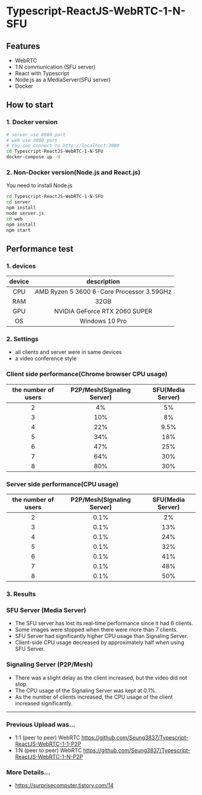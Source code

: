 # Typescript-ReactJS-WebRTC-1-N-SFU

## Features
- WebRTC
- 1:N communication (SFU server)
- React with Typescript
- Node.js as a MediaServer(SFU server)
- Docker

## How to start

### 1. Docker version
```sh
# server use 8080 port
# web use 3000 port
# You can connect to http://localhost:3000
cd Typescript-ReactJS-WebRTC-1-N-SFU
docker-compose up -d
```

### 2. Non-Docker version(Node.js and React.js)
You need to install Node.js
```sh
cd Typescript-ReactJS-WebRTC-1-N-SFU
cd server
npm install
node server.js
cd web
npm install
npm start
```

## Performance test

### 1. devices
|device|description|
|:--:|:--:|
|CPU|AMD Ryzen 5 3600 6-Core Processor 3.59GHz|
|RAM|32GB|
|GPU|NVIDIA GeForce RTX 2060 SUPER|
|OS|Windows 10 Pro|

### 2. Settings
- all clients and server were in same devices
- a video conference style

### Client side performance(Chrome browser CPU usage)
|the number of users|P2P/Mesh(Signaling Server)|SFU(Media Server)| 
|:--:|:--:|:--:|
|2|4%|5%|
|3|10%|8%|
|4|22%|9.5%|
|5|34%|18%|
|6|47%|25%|
|7|64%|30%|
|8|80%|30%|

### Server side performance(CPU usage)
|the number of users|P2P/Mesh(Signaling Server)|SFU(Media Server)| 
|:--:|:--:|:--:|
|2|0.1%|2%|
|3|0.1%|13%|
|4|0.1%|24%|
|5|0.1%|32%|
|6|0.1%|41%|
|7|0.1%|48%|
|8|0.1%|50%|

### 3. Results
### SFU Server (Media Server)
- The SFU server has lost its real-time performance since it had 6 clients.
- Some images were stopped when there were more than 7 clients.
- SFU Server had significantly higher CPU usage than Signaling Server.
- Client-side CPU usage decreased by approximately half when using SFU Server.

### Signaling Server (P2P/Mesh)
- There was a slight delay as the client increased, but the video did not stop.
- The CPU usage of the Signaling Server was kept at 0.1%.
- As the number of clients increased, the CPU usage of the client increased significantly.

---

### Previous Upload was... 
- 1:1 (peer to peer) WebRTC https://github.com/Seung3837/Typescript-ReactJS-WebRTC-1-1-P2P
- 1:N (peer to peer) WebRTC https://github.com/Seung3837/Typescript-ReactJS-WebRTC-1-N-P2P

### More Details...
- https://surprisecomputer.tistory.com/14

